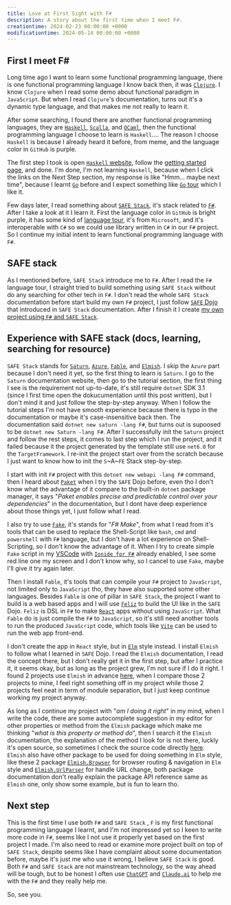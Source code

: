 ```yaml
---
title: Love at First Sight with F#
description: A story about the first time when I meet F#.
creationtime: 2024-02-23 00:00:00 +0000
modificationtime: 2024-05-14 00:00:00 +0000
---
```


## First I meet F#

Long time ago I want to learn some functional programming language, there is one functional programming language I know back then, it was [`Clojure`](https://clojure.org/). I know `Clojure` when I read some demo about functional paradigm in `JavaScript`. But when I read `Clojure`'s documentation, turns out it's a dynamic type language, and that makes me not really to learn it.

After some searching, I found there are another functional programming languages, they are [`Haskell`](https://www.haskell.org/?uwu=true), [`Scalla`](https://www.scala-lang.org/), and [`OCaml`](https://ocaml.org/), then the functional programming language I choose to learn is `Haskell`.... The reason I choose `Haskell` is because I already heard it before, from meme, and the language color in `GitHub` is purple.

The first step I took is open [`Haskell` website](https://www.haskell.org/), follow the [getting started page](https://www.haskell.org/get-started/), and done. I'm done, I'm not learning `Haskell`, because when I click the links on the Next Step section, my response is like "Hmm... maybe next time", because I learnt [`Go`](https://go.dev/) before and I expect something like [`Go` tour](https://go.dev/tour/) which I like it.

Few days later, I read something about [`SAFE Stack`](https://safe-stack.github.io/), it's stack related to [`F#`](https://learn.microsoft.com/en-us/dotnet/fsharp/). After I take a look at it I learn it. First the language color in `GitHub` is bright purple, it has some kind of [language tour](https://learn.microsoft.com/en-us/dotnet/fsharp/tour), it's from `Microsoft`, and it's interoperable with `C#` so we could use library written in `C#` in our `F#` project. So I continue my initial intent to learn functional programming language with `F#`.

## SAFE stack

As I mentioned before, `SAFE Stack` introduce me to `F#`. After I read the `F#` language tour, I straight tried to build something using `SAFE Stack` without do any searching for other tech in `F#`. I don't read the whole `SAFE Stack` documentation before start build my own `F#` project, I just follow [`SAFE` Dojo](https://github.com/CompositionalIT/SAFE-Dojo) that introduced in `SAFE Stack` documentation. After I finish it I create [my own project using `F#` and `SAFE Stack`](https://github.com/sistracia/rss-bookmarkr).

## Experience with SAFE stack (docs, learning, searching for resource)

`SAFE Stack` stands for [`Saturn`](https://saturnframework.org/), [`Azure`](https://azure.microsoft.com/en-us), [`Fable`](https://fable.io/), and [`Elmish`](https://elmish.github.io/elmish/). I skip the `Azure` part because I don't need it yet, so the first thing to learn is `Saturn`. I go to the `Saturn` documentation website, then go to the tutorial section, the first thing I see is the requirement not up-to-date, it's still require `dotnet` SDK 3.1 (since I first time open the dokucumentation until this post written), but I don't mind it and just follow the step-by-step anyway. When I follow the tutorial steps I'm not have smooth experience because there is typo in the documentation or maybe it's case-insensitive back then. The documentation said `dotnet new saturn -lang F#`, but turns out is supoosed to be `dotnet new Saturn -lang F#`. After I successfully init the `Saturn` project and follow the rest steps, it comes to last step which I run the project, and it failed because it the project generated by the template still use `net6.0` for the `TargetFramework`. I re-init the project start over from the scratch because I just want to know how to init the `S`~A~`FE` Stack step-by-step.

I start with init `F#` project with this `dotnet new webapi -lang F#` command, then I heard about [`Paket`](https://fsprojects.github.io/Paket/index.html) when I try the `SAFE` Dojo before, even tho I don't know what the advantage of it compare to the built-in `dotnet` package manager, it says "_Paket enables precise and predictable control over your dependencies_" in the documentation, but I dont have deep experience about those things yet, I just follow what I read.

I also try to use [`Fake`](https://fake.build/index.html), it's stands for "_F# Make_", from what I read from it's tools that can be used to replace the Shell-Script like `bash`, `cmd` and `powershell` with `F#` language, but I don't have a lot experience on Shell-Scripting, so I don't know the advantage of it. When I try to create simple `Fake` script in my [VSCode](https://code.visualstudio.com/) with [`Ionide for F#`](https://marketplace.visualstudio.com/items?itemName=Ionide.Ionide-fsharp) already enabled, I see some red line one my screen and I don't know why, so I cancel to use `Fake`, maybe I'll give it try again later.

Then I install `Fable`, it's tools that can compile your `F#` project to `JavaScript`, not limited only to `JavaScript` tho, they have also supported some other languages. Besides `Fable` is one of pillar in `SAFE Stack`, the project I want to build is a web based apps and I will use [`Feliz`](https://zaid-ajaj.github.io/Feliz/) to build the UI like in the `SAFE` Dojo. `Feliz` is DSL in `F#` to make [`React`](https://react.dev/?uwu=true) apps without using `JavaScript`. What `Fable` do is just compile the `F#` to `JavaScript`, so it's still need another tools to run the produced `JavaScript` code, which tools like [`Vite`](https://vitejs.dev/) can be used to run the web app front-end.

I don't create the app in `React` style, but in [`Elm`](https://elm-lang.org/) style instead. I install `Elmish` to follow what I learned in `SAFE` Dojo. I read the `Elmish` documentation, I read the concept there, but I don't really get it in the first step, but after I practice it, it seems okay, but as long as the project grew, I'm not sure if I do it right. I found 2 projects use `Elmish` in advance [here](https://github.com/Zaid-Ajaj/Fable.Remoting#applications-using-remoting), when I compare those 2 projects to mine, I feel right something off in my project while those 2 projects feel neat in term of module separation, but I just keep continue working my project anyway.

As long as I continue my project with "_am I doing it right_" in my mind, when I write the code, there are some autocomplete suggestion in my editor for other properties or method from the `Elmish` package which make me thinking "_what is this property or method do_", then I search it the `Elmish` documentation, the explanation of the method I look for is not there, luckly it's open source, so sometimes I check the source code directly [here](https://github.com/elmish/elmish). `Elmish` also have other package to be used for doing something in `Elm` style, like these 2 package [`Elmish.Browser`](https://elmish.github.io/browser/) for browser routing & navigation in `Elm` style and [`Elmish.UrlParser`](https://elmish.github.io/urlParser/) for handle URL change, both package documentation don't really explain the package API reference same as `Elmish` one, only show some example, but is fun to learn tho.

## Next step

This is the first time I use both `F#` and `SAFE Stack` , `F` is my first functional programming language I learnt, and I'm not impressed yet so I keen to write more code in `F#`, seems like I not use it properly yet based on the first project I made. I'm also need to read or examine more project built on top of `SAFE Stack`, despite seems like I have complaint about some documentation before, maybe it's just me who use it wrong, I believe `SAFE Stack` is good. Both `F#` and `SAFE Stack` are not mainstream technology, so the way ahead will be tough, but to be honest I often use [`ChatGPT`](https://chat.openai.com/) and [`Claude.ai`](https://claude.ai/) to help me with the `F#` and they really help me.

So, see you.
